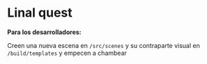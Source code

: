 # Linal quest

**Para los desarrolladores:**

Creen una nueva escena en `/src/scenes` y su contraparte visual en `/build/templates` y empecen a chambear